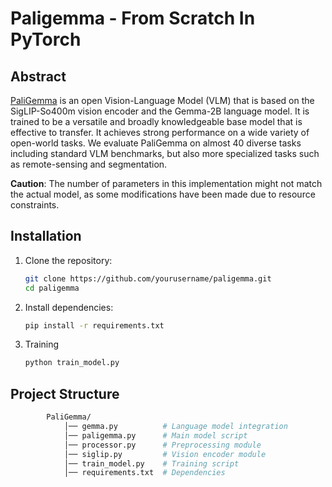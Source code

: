 # Paligemma - From Scratch In PyTorch

## Abstract
[PaliGemma](https://arxiv.org/pdf/2407.07726) is an open Vision-Language Model (VLM) that is based on the SigLIP-So400m vision encoder and the Gemma-2B language model. It is trained to be a versatile and broadly knowledgeable base model that is effective to transfer. It achieves strong performance on a wide variety of open-world tasks. We evaluate PaliGemma on almost 40 diverse tasks including standard VLM benchmarks, but also more specialized tasks such as remote-sensing and segmentation.

<b>Caution</b>: The number of parameters in this implementation might not match the actual model, as some modifications have been made due to resource constraints.

## Installation

1. Clone the repository:
   ```sh
   git clone https://github.com/yourusername/paligemma.git
   cd paligemma
2. Install dependencies:
   ```sh
   pip install -r requirements.txt
3. Training
   ```sh
   python train_model.py
## Project Structure

```sh
        PaliGemma/
            │── gemma.py          # Language model integration
            │── paligemma.py      # Main model script
            │── processor.py      # Preprocessing module
            │── siglip.py         # Vision encoder module
            │── train_model.py    # Training script
            │── requirements.txt  # Dependencies
